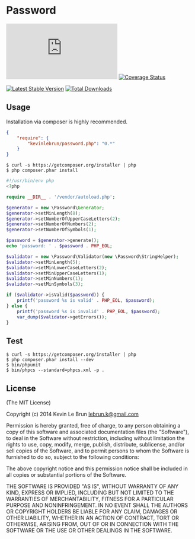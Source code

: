 # Password

[![Build Status](https://secure.travis-ci.org/kevinlebrun/password.php)](http://travis-ci.org/kevinlebrun/password.php?branch=master)
[![Coverage Status](https://coveralls.io/repos/kevinlebrun/password.php/badge.png)](https://coveralls.io/r/kevinlebrun/password.php)

[![Latest Stable Version](https://poser.pugx.org/kevinlebrun/password.php/v/stable.png)](https://packagist.org/packages/kevinlebrun/password.php)
[![Total Downloads](https://poser.pugx.org/kevinlebrun/password.php/downloads.png)](https://packagist.org/packages/kevinlebrun/password.php)

## Usage

Installation via composer is highly recommended.

```json
{
    "require": {
        "kevinlebrun/password.php": "0.*"
    }
}
```

    $ curl -s https://getcomposer.org/installer | php
    $ php composer.phar install


```php
#!/usr/bin/env php
<?php

require __DIR__ . '/vendor/autoload.php';

$generator = new \Password\Generator;
$generator->setMinLength(8);
$generator->setNumberOfUpperCaseLetters(2);
$generator->setNumberOfNumbers(2);
$generator->setNumberOfSymbols(1);

$password = $generator->generate();
echo 'password: ' . $password . PHP_EOL;

$validator = new \Password\Validator(new \Password\StringHelper);
$validator->setMinLength(5);
$validator->setMinLowerCaseLetters(2);
$validator->setMinUpperCaseLetters(1);
$validator->setMinNumbers(1);
$validator->setMinSymbols(3);

if ($validator->isValid($password)) {
    printf('password %s is valid' . PHP_EOL, $password);
} else {
    printf('password %s is invalid' . PHP_EOL, $password);
    var_dump($validator->getErrors());
}
```

## Test

    $ curl -s https://getcomposer.org/installer | php
    $ php composer.phar install --dev
    $ bin/phpunit
    $ bin/phpcs --standard=phpcs.xml -p .

## License

(The MIT License)

Copyright (c) 2014 Kevin Le Brun <lebrun.k@gmail.com>

Permission is hereby granted, free of charge, to any person obtaining a copy
of this software and associated documentation files (the "Software"), to deal
in the Software without restriction, including without limitation the rights
to use, copy, modify, merge, publish, distribute, sublicense, and/or sell
copies of the Software, and to permit persons to whom the Software is
furnished to do so, subject to the following conditions:

The above copyright notice and this permission notice shall be included in
all copies or substantial portions of the Software.

THE SOFTWARE IS PROVIDED "AS IS", WITHOUT WARRANTY OF ANY KIND, EXPRESS OR
IMPLIED, INCLUDING BUT NOT LIMITED TO THE WARRANTIES OF MERCHANTABILITY,
FITNESS FOR A PARTICULAR PURPOSE AND NONINFRINGEMENT. IN NO EVENT SHALL THE
AUTHORS OR COPYRIGHT HOLDERS BE LIABLE FOR ANY CLAIM, DAMAGES OR OTHER
LIABILITY, WHETHER IN AN ACTION OF CONTRACT, TORT OR OTHERWISE, ARISING FROM,
OUT OF OR IN CONNECTION WITH THE SOFTWARE OR THE USE OR OTHER DEALINGS IN
THE SOFTWARE.
